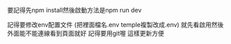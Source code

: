 要記得先npm install然後啟動方法是npm run dev

記得要修改env配置文件
(把裡面檔名.env temple複製改成.env)
就先看啟用然後外面能不能連線看到頁面就好
記得要用git喔 這樣更新方便